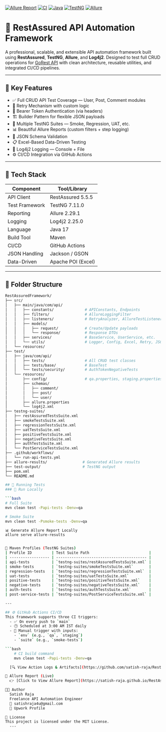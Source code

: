   [![Allure Report](https://img.shields.io/badge/Allure--Report-View-green?logo=allure)](https://satish-raja.github.io/RestAssuredFramework/)
  [![CI](https://github.com/satish-raja/RestAssuredFramework/actions/workflows/run-api-tests.yml/badge.svg)](https://github.com/satish-raja/RestAssuredFramework/actions)
  [![Java](https://img.shields.io/badge/Java-17-blue?logo=java)](https://www.oracle.com/java/)
  [![TestNG](https://img.shields.io/badge/TestNG-7.11.0-orange?logo=testng)](https://testng.org/)
  [![Allure](https://img.shields.io/badge/Allure-2.29.1-ff69b4?logo=allure)](https://docs.qameta.io/allure/)

# 🔬 RestAssured API Automation Framework

  A professional, scalable, and extensible API automation framework built using **RestAssured**, **TestNG**, **Allure**, and **Log4j2**. Designed to test full CRUD operations for [GoRest API](https://gorest.co.in/) with clean architecture, reusable utilities, and integrated CI/CD pipelines.

---

## 🚀 Key Features

  - ✅ Full CRUD API Test Coverage — User, Post, Comment modules
  - 🔁 Retry Mechanism with custom logic
  - 🔐 Bearer Token Authentication (via headers)
  - 🏗️ Builder Pattern for flexible JSON payloads
  - 🧪 Multiple TestNG Suites — Smoke, Regression, UAT, etc.
  - 📊 Beautiful Allure Reports (custom filters + step logging)
  - 📄 JSON Schema Validation
  - 📋 Excel-Based Data-Driven Testing
  - 🧼 Log4j2 Logging — Console + File
  - ⚙️ CI/CD Integration via GitHub Actions

---

## 🧾 Tech Stack

  | Component         | Tool/Library           |
  |------------------|------------------------|
  | API Client       | RestAssured 5.5.5      |
  | Test Framework   | TestNG 7.11.0          |
  | Reporting        | Allure 2.29.1          |
  | Logging          | Log4j2 2.25.0          |
  | Language         | Java 17                |
  | Build Tool       | Maven                  |
  | CI/CD            | GitHub Actions         |
  | JSON Handling    | Jackson / GSON         |
  | Data-Driven      | Apache POI (Excel)     |

---

## 📁 Folder Structure
  ```bash
  RestAssuredFramework/
  ├── src/
  │   ├── main/java/com/api/
  │   │   ├── constants/              # APIConstants, Endpoints
  │   │   ├── filters/                # AllureLoggingFilter
  │   │   ├── listeners/              # RetryAnalyzer, AllureTestListener
  │   │   ├── models/
  │   │   │   ├── request/            # Create/Update payloads
  │   │   │   └── response/           # Response DTOs
  │   │   ├── services/               # BaseService, UserService, etc.
  │   │   └── utils/                  # Logger, Config, Excel, Retry, JSON Schema, etc.
  │   └── resources/
  ├── test/
  │   ├── java/com/api/
  │   │   ├── tests/                  # All CRUD test classes
  │   │   ├── tests/base/             # BaseTest
  │   │   └── tests/security/         # AuthTokenNegativeTests
  │   └── resources/
  │       ├── config/                 # qa.properties, staging.properties, uat.properties
  │       ├── schemas/
  │       │   ├── comment/
  │       │   ├── post/
  │       │   └── user/
  │       ├── allure.properties
  │       └── log4j2.xml
  ├── testng-suites/
  │   ├── restAssuredTestsSuite.xml
  │   ├── smokeTestsSuite.xml
  │   ├── regressionTestsSuite.xml
  │   ├── uatTestsSuite.xml
  │   ├── positiveTestsSuite.xml
  │   ├── negativeTestsSuite.xml
  │   ├── authTestsSuite.xml
  │   └── PostServiceTestsSuite.xml
  ├── .github/workflows/
  │   └── run-api-tests.yml
  ├── allure-results/                # Generated Allure results
  ├── test-output/                   # TestNG output
  ├── pom.xml
  └── README.md

## 🧪 Running Tests
### 🔁 Run Locally

```bash
# Full Suite
  mvn clean test -Papi-tests -Denv=qa

# Smoke Suite
  mvn clean test -Psmoke-tests -Denv=qa

📊 Generate Allure Report Locally
  allure serve allure-results


🧪 Maven Profiles (TestNG Suites)
  | Profile ID         | Test Suite Path                           |
  | ------------------ | ----------------------------------------- |
  | api-tests          | `testng-suites/restAssuredTestsSuite.xml` |
  | smoke-tests        | `testng-suites/smokeTestsSuite.xml`       |
  | regression-tests   | `testng-suites/regressionTestsSuite.xml`  |
  | uat-tests          | `testng-suites/uatTestsSuite.xml`         |
  | positive-tests     | `testng-suites/positiveTestsSuite.xml`    |
  | negative-tests     | `testng-suites/negativeTestsSuite.xml`    |
  | auth-tests         | `testng-suites/authTestsSuite.xml`        |
  | post-service-tests | `testng-suites/PostServiceTestsSuite.xml` |

---

## ⚙️ GitHub Actions CI/CD
  This framework supports three CI triggers:
    - ✅ On every push to `main`
    - 🕒 Scheduled at 3:00 AM IST daily
    - 👤 Manual trigger with inputs:
      - `env` (e.g., `qa`, `staging`)
      - `suite` (e.g., `smoke-tests`)

  ```bash
      # CI build command
      mvn clean test -Papi-tests -Denv=qa

    [🔍 View Action Logs & Artifacts](https://github.com/satish-raja/RestAssuredFramework/actions)

📘 Allure Report (Live)
    👉 [Click to View Allure Report](https://satish-raja.github.io/RestAssuredFramework/)

👨‍💻 Author
    Satish Raja
    Freelance API Automation Engineer
    📧 satishraja4u@gmail.com
    🔗 Upwork Profile

📄 License
  This project is licensed under the MIT License.
    ---
